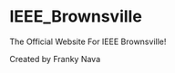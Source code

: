 # IEEE_Brownsville
The Official Website For IEEE Brownsville!





























Created by Franky Nava
